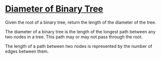 # [Diameter of Binary Tree](https://leetcode.com/problems/diameter-of-binary-tree/)

Given the root of a binary tree, return the length of the diameter of the tree.  

The diameter of a binary tree is the length of the longest path between any two nodes in a tree. This path may or may not pass through the root.   

The length of a path between two nodes is represented by the number of edges between them.  